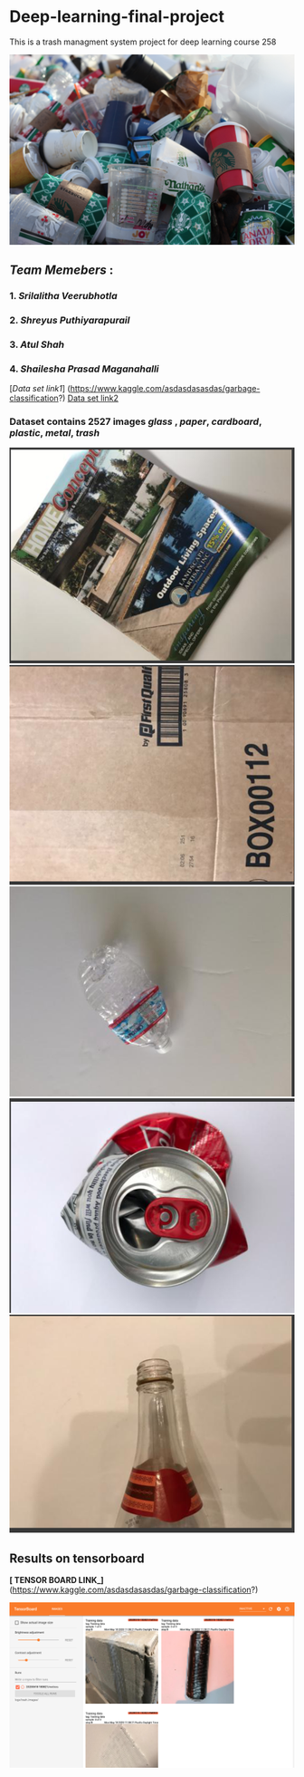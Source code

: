 # Deep-learning-final-project
This is a trash managment system project for deep learning course 258  

![alt text](https://github.com/Team-Invincibles/Deep-learning-final-project/blob/master/pictures/TrashImages.jpg?raw=true)

## _Team Memebers_ :
### 1. _Srilalitha Veerubhotla_
### 2. _Shreyus Puthiyarapurail_
### 3. _Atul Shah_
### 4. _Shailesha Prasad Maganahalli_

[_Data set link1_] (https://www.kaggle.com/asdasdasasdas/garbage-classification?)
[Data set link2 ](https://github.com/garythung/trashnet)

### Dataset contains 2527 images _glass_ , _paper_, _cardboard_, _plastic_, _metal_, _trash_

![alt text](https://github.com/Team-Invincibles/Deep-learning-final-project/blob/master/pictures/picture1.png)
![alt text](https://github.com/Team-Invincibles/Deep-learning-final-project/blob/master/pictures/picture2.png)
![alt text](https://github.com/Team-Invincibles/Deep-learning-final-project/blob/master/pictures/picture3.png)
![alt text](https://github.com/Team-Invincibles/Deep-learning-final-project/blob/master/pictures/picture4.png)
![alt text](https://github.com/Team-Invincibles/Deep-learning-final-project/blob/master/pictures/picture5.png)

## Results on tensorboard

**[ TENSOR BOARD LINK_]** (https://www.kaggle.com/asdasdasasdas/garbage-classification?)

![alt text](https://github.com/Team-Invincibles/Deep-learning-final-project/blob/master/pictures/picturetensor.png)

